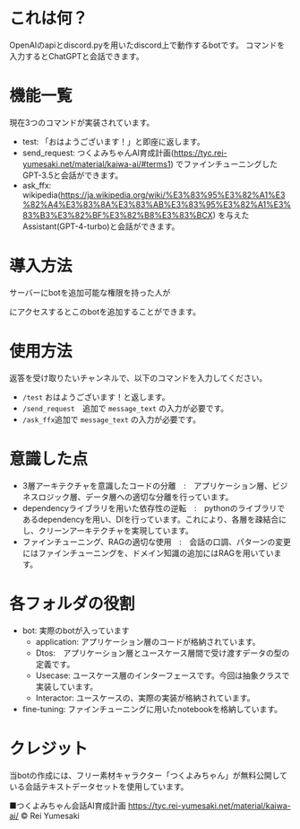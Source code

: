 # これは何？
OpenAIのapiとdiscord.pyを用いたdiscord上で動作するbotです。
コマンドを入力するとChatGPTと会話できます。

# 機能一覧
現在3つのコマンドが実装されています。
- test: 「おはようございます！」と即座に返します。
- send_request: つくよみちゃんAI育成計画(https://tyc.rei-yumesaki.net/material/kaiwa-ai/#terms1)
でファインチューニングしたGPT-3.5と会話ができます。
- ask_ffx: wikipedia(https://ja.wikipedia.org/wiki/%E3%83%95%E3%82%A1%E3%82%A4%E3%83%8A%E3%83%AB%E3%83%95%E3%82%A1%E3%83%B3%E3%82%BF%E3%82%B8%E3%83%BCX)
を与えたAssistant(GPT-4-turbo)と会話ができます。

# 導入方法
サーバーにbotを追加可能な権限を持った人が

にアクセスするとこのbotを追加することができます。

# 使用方法
返答を受け取りたいチャンネルで、以下のコマンドを入力してください。
- `/test` おはようございます！と返します。
- `/send_request`　追加で `message_text` の入力が必要です。
- `/ask_ffx`追加で `message_text` の入力が必要です。

# 意識した点
- 3層アーキテクチャを意識したコードの分離　:　アプリケーション層、ビジネスロジック層、データ層への適切な分離を行っています。
- dependencyライブラリを用いた依存性の逆転　:　pythonのライブラリであるdependencyを用い、DIを行っています。これにより、各層を疎結合にし、クリーンアーキテクチャを実現しています。
- ファインチューニング、RAGの適切な使用　:　会話の口調、パターンの変更にはファインチューニングを、ドメイン知識の追加にはRAGを用いています。

# 各フォルダの役割
- bot: 実際のbotが入っています
  - application: アプリケーション層のコードが格納されています。
  - Dtos:　アプリケーション層とユースケース層間で受け渡すデータの型の定義です。
  - Usecase: ユースケース層のインターフェースです。今回は抽象クラスで実装しています。
  - Interactor: ユースケースの、実際の実装が格納されています。
- fine-tuning: ファインチューニングに用いたnotebookを格納しています。 

# クレジット
当botの作成には、フリー素材キャラクター「つくよみちゃん」が無料公開している会話テキストデータセットを使用しています。

■つくよみちゃん会話AI育成計画
https://tyc.rei-yumesaki.net/material/kaiwa-ai/
© Rei Yumesaki
